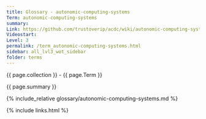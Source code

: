 ```yaml
---
title: Glossary - autonomic-computing-systems
Term: autonomic-computing-systems
summary: 
Link: https://github.com/trustoverip/acdc/wiki/autonomic-computing-systems.md
Videostart: 
Level: 3
permalink: /term_autonomic-computing-systems.html
sidebar: all_lvl3_wot_sidebar
folder: terms
---
```


{{ page.collection }} - {{ page.Term }}

   {{ page.summary }}

{% include_relative glossary/autonomic-computing-systems.md %}

 {% include links.html %} 

